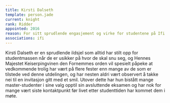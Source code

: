```yaml
---
title: Kirsti Dalseth
template: person.jade
current: knight
rank: Ridder
appointed: 2016
reason: For sitt sprudlende engasjement og virke for studentene på Ifi tildeles Kirsti Dalseth tittelen Ridder av Hennes Majestet Keiserpingvinen den Fornemmes orden.
associations: ifi
---
```


Kirsti Dalseth er en sprudlende ildsjel som alltid har stilt opp for studentmassen når de er usikker på hvor de skal snu seg, og Hennes Majestet Keiserpingvinen den Fornemmes orden vil spesielt påpeke at vedkommende trolig har vært på flere fester enn mange av de som er tilstede ved denne utdelingen, og har nesten aldri vært observert å takke nei til en invitasjon gitt med et smil. Utover dette har hun bistått mange master-studenter i sine valg opptil sin avsluttende eksamen og har nok for mange vært siste kontaktpunkt før livet etter studenttiden har kommet dem i møte.